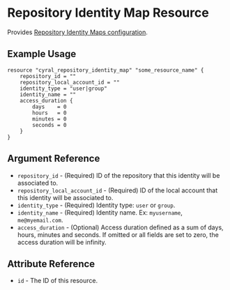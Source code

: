 # Repository Identity Map Resource

Provides [Repository Identity Maps configuration](https://cyral.com/docs/manage-repositories/repo-id-map/).

## Example Usage

```hcl
resource "cyral_repository_identity_map" "some_resource_name" {
    repository_id = ""
    repository_local_account_id = ""
    identity_type = "user|group"
    identity_name = ""
    access_duration {
        days    = 0
        hours   = 0
        minutes = 0
        seconds = 0
    }
}
```

## Argument Reference

- `repository_id` - (Required) ID of the repository that this identity will be associated to.
- `repository_local_account_id` - (Required) ID of the local account that this identity will be associated to.
- `identity_type` - (Required) Identity type: `user` or `group`.
- `identity_name` - (Required) Identity name. Ex: `myusername`, `me@myemail.com`.
- `access_duration` - (Optional) Access duration defined as a sum of days, hours, minutes and seconds. If omitted or all fields are set to zero, the access duration will be infinity.

## Attribute Reference

- `id` - The ID of this resource.
